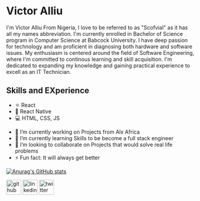 # Victor Alliu
I'm Victor Alliu From Nigeria, I love to be referred to as "Scofvial" as it
has all my names abbreviation. I'm currently enrolled in Bachelor of Science
program in Computer Science at Babcock University. I have deep passion for 
technology and am proficient in diagnosing both hardware and software issues. 
My enthusiasm is centered around the field of Software Engineering, where I'm 
committed to continous learning and skill acquisition. I'm dedicated to 
expanding my knowledge and gaining practical experience to excell as an IT Technician.

## Skills and EXperience
* ⚛ React
* 📱 React Native
* 💻 HTML, CSS, JS

- 🔭 I’m currently working on Projects from Alx Africa 
- 🌱 I’m currently learning Skills to be become a full stack engineer 
- 👯 I’m looking to collaborate on Projects that would solve real life problems 
- ⚡ Fun fact: It will always get better 

[![Anurag's GitHub stats](https://github-readme-stats.vercel.app/api?username=scofvial)](https://github.com/anuraghazra/github-readme-stats)

[<img src='https://cdn.jsdelivr.net/npm/simple-icons@3.0.1/icons/github.svg' alt='github' height='40'>](https://github.com/https://github.com/SCOFVIAL)  [<img src='https://cdn.jsdelivr.net/npm/simple-icons@3.0.1/icons/linkedin.svg' alt='linkedin' height='40'>](https://www.linkedin.com/in/https://www.linkedin.com/in/victor-alliu-616819202//)  [<img src='https://cdn.jsdelivr.net/npm/simple-icons@3.0.1/icons/twitter.svg' alt='twitter' height='40'>](https://twitter.com/https://twitter.com/SCOFVIAL972)  

